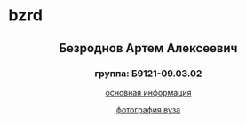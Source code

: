 # bzrd
## <p align="center">  Безроднов Артем Алексеевич </p>
### <p align="center">  группа: Б9121-09.03.02  </p>
<p align="center"> <a href="inf.html"> основная информация 
<p align="center"> <a href="img.html"> фотография вуза  
